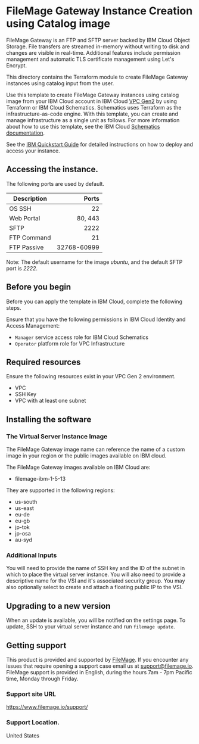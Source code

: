 # FileMage Gateway Instance Creation using Catalog image

FileMage Gateway is an FTP and SFTP server backed by IBM Cloud Object Storage. File transfers are streamed in-memory without writing to disk and changes are visible in real-time. Additional features include permission management and automatic TLS certificate management using Let's Encrypt.

This directory contains the Terraform module to create FileMage Gateway instances using catalog input from the user.

Use this template to create FileMage Gateway instances using catalog image from your IBM Cloud account in IBM Cloud [VPC Gen2](https://cloud.ibm.com/vpc-ext/overview) by using Terraform or IBM Cloud Schematics.  Schematics uses Terraform as the infrastructure-as-code engine.  With this template, you can create and manage infrastructure as a single unit as follows. For more information about how to use this template, see the IBM Cloud [Schematics documentation](https://cloud.ibm.com/docs/schematics).

See the [IBM Quickstart Guide](https://www.filemage.io/docs/ibm-quickstart.html) for detailed instructions on how to deploy and access your instance.

## Accessing the instance.

The following ports are used by default.

|Description|Ports|
|-----------|----:|
|OS SSH|22|
|Web Portal|80, 443|
|SFTP|2222|
|FTP Command|21|
|FTP Passive|32768-60999|

Note: The default username for the image *ubuntu*, and the default SFTP port is *2222*.

## Before you begin

Before you can apply the template in IBM Cloud, complete the following steps.

Ensure that you have the following permissions in IBM Cloud Identity and Access Management:
* `Manager` service access role for IBM Cloud Schematics
* `Operator` platform role for VPC Infrastructure


## Required resources

Ensure the following resources exist in your VPC Gen 2 environment.
* VPC
* SSH Key
* VPC with at least one subnet

## Installing the software

### The Virtual Server Instance Image

The FileMage Gateway image name can reference the name of a custom image in your region or the public images available on IBM cloud.

The FileMage Gateway images available on IBM Cloud are:

* filemage-ibm-1-5-13

They are supported in the following regions:

* us-south
* us-east
* eu-de
* eu-gb
* jp-tok
* jp-osa
* au-syd

### Additional Inputs

You will need to provide the name of SSH key and the ID of the subnet in which to place the virtual server instance. You will also need to provide a descriptive name for the VSI and it's associated security group. You may also optionally select to create and attach a floating public IP to the VSI.

## Upgrading to a new version

When an update is available, you will be notified on the settings page. To update, SSH to your virtual server instance and run `filemage update`.

## Getting support

This product is provided and supported by [FileMage](https://www.filemage.io/). If you encounter any issues that require opening a support case email us at [support@filemage.io](mailto:support@filemage.io). FileMage support is provided in English, during the hours 7am - 7pm Pacific time, Monday through Friday.

### Support site URL

https://www.filemage.io/support/

### Support Location. 
 
United States
